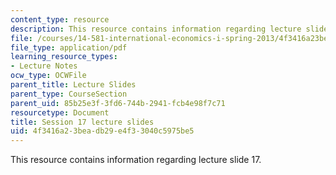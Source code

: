 ```yaml
---
content_type: resource
description: This resource contains information regarding lecture slide 17.
file: /courses/14-581-international-economics-i-spring-2013/4f3416a23beadb29e4f33040c5975be5_MIT14_581S13_Lecslides17.pdf
file_type: application/pdf
learning_resource_types:
- Lecture Notes
ocw_type: OCWFile
parent_title: Lecture Slides
parent_type: CourseSection
parent_uid: 85b25e3f-3fd6-744b-2941-fcb4e98f7c71
resourcetype: Document
title: Session 17 lecture slides
uid: 4f3416a2-3bea-db29-e4f3-3040c5975be5
---
```

This resource contains information regarding lecture slide 17.

